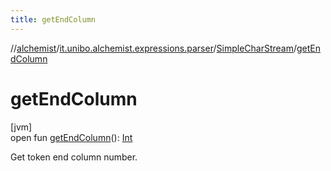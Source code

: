 ```yaml
---
title: getEndColumn
---
```

//[alchemist](../../../index.html)/[it.unibo.alchemist.expressions.parser](../index.html)/[SimpleCharStream](index.html)/[getEndColumn](get-end-column.html)



# getEndColumn



[jvm]\
open fun [getEndColumn](get-end-column.html)(): [Int](https://kotlinlang.org/api/latest/jvm/stdlib/kotlin/-int/index.html)



Get token end column number.




